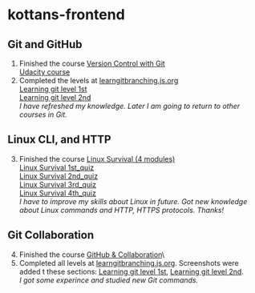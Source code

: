 # kottans-frontend
## Git and GitHub
1. Finished the course [Version Control with Git](https://www.udacity.com/course/version-control-with-git--ud123)\
[Udacity course](./screenshots/git/udacity_git.png)
2. Completed the levels at [learngitbranching.js.org](https://learngitbranching.js.org/)\
[Learning git level 1st](./screenshots/git/learning_git_1st.png)\
[Learning git level 2nd](./screenshots/git/learning_git_2nd.png)\
*I have refreshed my knowledge. Later I am going to return to other courses in Git.*
## Linux CLI, and HTTP
3. Finished the course [Linux Survival (4 modules)](https://linuxsurvival.com/linux-tutorial-introduction/)\
[Linux Survival 1st_quiz](./task_linux_cli/1st_quiz.png)\
[Linux Survival 2nd_quiz](./task_linux_cli/2nd_quiz.png)\
[Linux Survival 3rd_quiz](./task_linux_cli/3rd_quiz.png)\
[Linux Survival 4th_quiz](./task_linux_cli/4th_quiz.png)\
*I have to improve my skills about Linux in future. Got new knowledge about Linux commands and HTTP, HTTPS protocols. Thanks!*
## Git Collaboration
4. Finished the course [GitHub & Collaboration](https://classroom.udacity.com/courses/ud456)\
5. Completed all levels at [learngitbranching.js.org](https://learngitbranching.js.org/). Screenshots were added t these sections: [Learning git level 1st](./screenshots/git/learning_git_1st.png), [Learning git level 2nd](./screenshots/git/learning_git_2nd.png).\
*I got some experince and studied new Git commands.*
